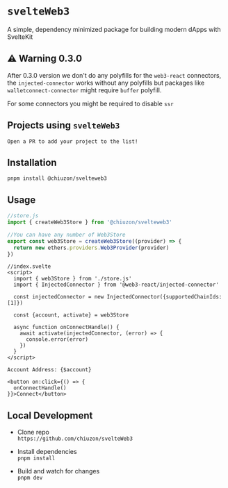 # `svelteWeb3`

A simple, dependency minimized package for building modern dApps with SvelteKit

## ⚠️ Warning 0.3.0
After 0.3.0 version we don't do any polyfills for the `web3-react` connectors, the `injected-connector` works without any polyfills but packages like `walletconnect-connector` might require `buffer` polyfill.

For some connectors you might be required to disable `ssr`

## Projects using `svelteWeb3`

`Open a PR to add your project to the list!`

## Installation

`pnpm install @chiuzon/svelteweb3`

## Usage

```js
//store.js
import { createWeb3Store } from '@chiuzon/svelteweb3'

//You can have any number of Web3Store
export const web3Store = createWeb3Store((provider) => {
  return new ethers.providers.Web3Provider(provider)
})
```

```svelte
//index.svelte
<script>
  import { web3Store } from './store.js'
  import { InjectedConnector } from '@web3-react/injected-connector'

  const injectedConnector = new InjectedConnector({supportedChainIds: [1]})

  const {account, activate} = web3Store

  async function onConnectHandle() {
    await activate(injectedConnector, (error) => {
      console.error(error)
    })
  }
</script>

Account Address: {$account}

<button on:click={() => {
  onConnectHandle()
}}>Connect</button>
```

## Local Development

- Clone repo\
`https://github.com/chiuzon/svelteWeb3`

- Install dependencies\
`pnpm install`

- Build and watch for changes\
`pnpm dev`